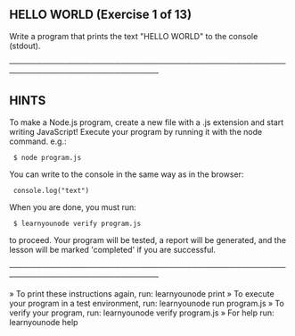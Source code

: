  ## HELLO WORLD (Exercise 1 of 13)

  Write a program that prints the text "HELLO WORLD" to the console
  (stdout).

 ─────────────────────────────────────────────────────────────────────────────

 ## HINTS

  To make a Node.js program, create a new file with a .js extension and
  start writing JavaScript! Execute your program by running it with the node
  command. e.g.:

     $ node program.js

  You can write to the console in the same way as in the browser:

     console.log("text")

  When you are done, you must run:

     $ learnyounode verify program.js

  to proceed. Your program will be tested, a report will be generated, and
  the lesson will be marked 'completed' if you are successful.

 ─────────────────────────────────────────────────────────────────────────────

   » To print these instructions again, run: learnyounode print
   » To execute your program in a test environment, run: learnyounode run
     program.js
   » To verify your program, run: learnyounode verify program.js
   » For help run: learnyounode help